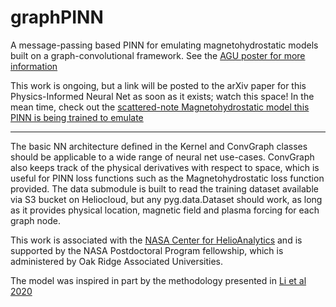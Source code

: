 # graphPINN
A message-passing based PINN for emulating magnetohydrostatic models built on a graph-convolutional framework. See the [AGU poster for more information](http://agu2022fallmeeting-agu.ipostersessions.com/Default.aspx?s=DD-14-A6-2B-20-A2-07-93-67-66-15-A2-2A-F9-50-38)

This work is ongoing, but a link will be posted to the arXiv paper for this Physics-Informed Neural Net as soon as it exists; watch this space! In the mean time, check out the [scattered-note Magnetohydrostatic model this PINN is being trained to emulate](https://doi.org/10.1016/j.jcp.2022.111214)

---

The basic NN architecture defined in the Kernel and ConvGraph classes should be applicable to a wide range of neural net use-cases. ConvGraph also keeps track of the physical derivatives with respect to space, which is useful for PINN loss functions such as the Magnetohydrostatic loss function provided. The data submodule is built to read the training dataset available via S3 bucket on Heliocloud, but any pyg.data.Dataset should work, as long as it provides physical location, magnetic field and plasma forcing for each graph node.

This work is associated with the [NASA Center for HelioAnalytics](https://helioanalytics.io/) and is supported by the NASA Postdoctoral Program fellowship, which is administered by Oak Ridge Associated Universities.

The model was inspired in part by the methodology presented in [Li et al 2020](https://doi.org/10.48550/arXiv.2003.03485)
